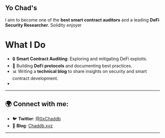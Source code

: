 
## Yo Chad's ##

I aim to become one of the **best smart contract auditors** and a leading **DeFi Security Researcher**. 
Solidity enjoyer

#  What I Do #

- 🔒 **Smart Contract Auditing**: Exploring and mitigating DeFi exploits.
- 🦾 Building **DeFi protocols** and documenting best practices.
- 📊 Writing a **technical blog** to share insights on security and smart contract development.
- 
---

## 🌍 Connect with me:
- 🐦 **Twitter**: [@0xChaddb](https://twitter.com)
- 📝 **Blog**: [Chaddb.xyz](https://chaddb.xyz)

---
